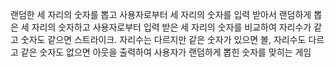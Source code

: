 랜덤한 세 자리의 숫자를 뽑고
사용자로부터 세 자리의 숫자를 입력 받아서
랜덤하게 뽑은 세 자리의 숫자하고 
사용자로부터 입력 받은 세 자리의 숫자를
비교하여 자리수가 같고 숫자도 같으면 스트라이크.
자리수는 다르지만 같은 숫자가 있으면 볼,
자리수도 다르고 같은 숫자도 없으면 아웃을 출력하여
사용자가 랜덤하게 뽑힌 숫자를 맞히는 게임
